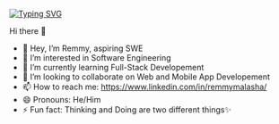 [![Typing SVG](https://readme-typing-svg.demolab.com?font=Fira+Code&pause=1000&width=435&lines=Aspiring+Software+Engineer;Keep++Moving...;Always+Learning+New+Things+;Delivering+Value+wherever+you+are;You+have+one+Life+;Only+One;And+you+are+the+one+Living+it!+)](https://git.io/typing-svg)

Hi there 👋
- 👋 Hey, I’m Remmy, aspiring SWE
- 👀 I’m interested in Software Engineering
- 🌱 I’m currently learning Full-Stack Developement
- 💞️ I’m looking to collaborate on Web and Mobile App Developement
- 📫 How to reach me: https://www.linkedin.com/in/remmymalasha/
- 😄 Pronouns: He/Him
- ⚡ Fun fact: Thinking and Doing are two different things✨ 

<!---
MalashaRemmy/MalashaRemmy is a ✨ special ✨ repository because its `README.md` (this file) appears on your GitHub profile.
You can click the Preview link to take a look at your changes.
--->
